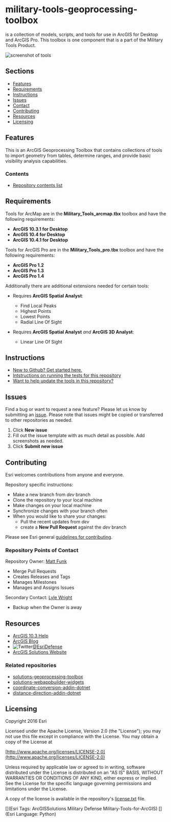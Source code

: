 # military-tools-geoprocessing-toolbox
is a collection of models, scripts, and tools for use in ArcGIS for Desktop and ArcGIS Pro. This toolbox is one component that is a part of the Military Tools Product. 

![screenshot of tools](m-t-g-t_screenshot_600x400.png)

## Sections
* [Features](#features)
* [Requirements](#requirements)
* [Instructions](#instructions)
* [Issues](#issues)
* [Contact](#contact)
* [Contributing](#contributing)
* [Resources](#resources)
* [Licensing](#licensing)

## Features

This is an ArcGIS Geoprocessing Toolbox that contains collections of tools to import geometry from tables, determine ranges, and provide basic visibility analysis capabilities.

### Contents

* [Repository contents list](./Contents.md)

## Requirements

Tools for ArcMap are in the **Military_Tools_arcmap.tbx** toolbox and have the following requirements:

* **ArcGIS 10.3.1 for Desktop**
* **ArcGIS 10.4 for Desktop**
* **ArcGIS 10.4.1 for Desktop**


Tools for ArcGIS Pro are in the **Military_Tools_pro.tbx** toolbox and have the following requirements: 

* **ArcGIS Pro 1.2**
* **ArcGIS Pro 1.3**
* **ArcGIS Pro 1.4**

Additionally there are additional extensions needed for certain tools:

* Requires **ArcGIS Spatial Analyst**:
	* Find Local Peaks
	* Highest Points
	* Lowest Points
	* Radial Line Of Sight

* Requires **ArcGIS Spatial Analyst** *and* **ArcGIS 3D Analyst**:
	* Linear Line Of Sight

## Instructions

* [New to Github? Get started here.](http://htmlpreview.github.com/?https://github.com/Esri/esri.github.com/blob/master/help/esri-getting-to-know-github.html)
* [Intstructions on running the tests for this repository](./utils/test/Readme.md)
* [Want to help update the tools in this repository?](https://github.com/esri/contributing)

## Issues

Find a bug or want to request a new feature?  Please let us know by submitting an [issue](https://github.com/Esri/military-tools-geoprocessing-toolbox/issues).
Please note that issues might be copied or transferred to other repositories as needed.

1. Click **New issue**
2. Fill out the issue template with as much detail as possible. Add screenshots as needed.
3. Click **Submit new issue**

## Contributing

Esri welcomes contributions from anyone and everyone.

Repository specific instructions:

* Make a new branch from *dev* branch
* Clone the repository to your local machine
* Make changes on your local machine
* Synchronize changes with your branch often
* When you would like to share your changes:
	* Pull the recent updates from *dev*
	* create a **New Pull Request** against the *dev* branch

Please see Esri general [guidelines for contributing](https://github.com/esri/contributing).

### Repository Points of Contact

Repository Owner: [Matt Funk](https://github.com/mfunk)

* Merge Pull Requests
* Creates Releases and Tags
* Manages Milestones
* Manages and Assigns Issues

Secondary Contact: [Lyle Wright](https://github.com/topowright)

* Backup when the Owner is away

## Resources

* [ArcGIS 10.3 Help](http://resources.arcgis.com/en/help/)
* [ArcGIS Blog](http://blogs.esri.com/esri/arcgis/)
* ![Twitter](https://g.twimg.com/twitter-bird-16x16.png)[@EsriDefense](http://twitter.com/EsriDefense)
* [ArcGIS Solutions Website](http://solutions.arcgis.com/military/)

### Related repositories
* [solutions-geoprocessing-toolbox](https://github.com/Esri/solutions-geoprocessing-toolbox)
* [solutions-webappbuilder-widgets](https://github.com/Esri/solutions-webappbuilder-widgets)
* [coordinate-conversion-addin-dotnet](https://github.com/Esri/coordinate-conversion-addin-dotnet)
* [distance-direction-addin-dotnet](https://github.com/Esri/distance-direction-addin-dotnet)

## Licensing

Copyright 2016 Esri

Licensed under the Apache License, Version 2.0 (the "License");
you may not use this file except in compliance with the License.
You may obtain a copy of the License at

   [http://www.apache.org/licenses/LICENSE-2.0](http://www.apache.org/licenses/LICENSE-2.0)

Unless required by applicable law or agreed to in writing, software
distributed under the License is distributed on an "AS IS" BASIS,
WITHOUT WARRANTIES OR CONDITIONS OF ANY KIND, either express or implied.
See the License for the specific language governing permissions and
limitations under the License.

A copy of the license is available in the repository's
[license.txt](license.txt) file.

[](Esri Tags: ArcGISSolutions Military Defense Military-Tools-for-ArcGIS)
[](Esri Language: Python)
